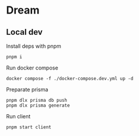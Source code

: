 # Dream

## Local dev

Install deps with pnpm 
```
pnpm i
```

Run docker compose 
```
docker compose -f ./docker-compose.dev.yml up -d
```

Preparate prisma
```
pnpm dlx prisma db push
pnpm dlx prisma generate
```

Run client
```
pnpm start client
```
